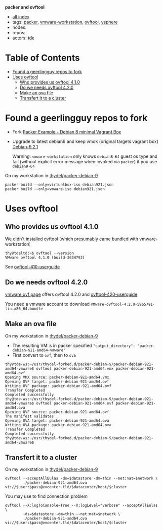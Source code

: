 **packer and ovftool**

- [all index](/indexed/tde/journal-tde.md)
- tags: [packer](/indexed/tde/journal-tde.md#tags-packer), [vmware-workstation](/indexed/tde/journal-tde.md#tags-vmware-workstation), [ovftool](/indexed/tde/journal-tde.md#tags-ovftool), [vsphere](/indexed/tde/journal-tde.md#tags-vsphere)
- nodes: 
- repos: 
- actors: [tde](/indexed/tde/journal-tde.md#actors-tde)



# Table of Contents

-   [Found a geerlingguy repos to fork](#found-a-geerlingguy-repos-to-fork)
-   [Uses ovftool](#uses-ovftool)
    -   [Who provides us ovftool 4.1.0](#who-provides-us-ovftool-4.1.0)
    -   [Do we needs ovftool 4.2.0](#do-we-needs-ovftool-4.2.0)
    -   [Make an ova file](#make-an-ova-file)
    -   [Transfert it to a cluster](#transfert-it-to-a-cluster)


# Found a geerlingguy repos to fork

- Fork [Packer Example - Debian 8 minimal Vagrant Box][]
- Upgrade to latest debian9 and keep vmdk (original targets vagrant box) [Debian-9.2.1][]
  
  Warning: `vmware-workstation` only knows `debian8-64` guest os type
  and fail (without explicit error message when invoked via `packer`)
  if you use `debian9-64`

[Packer Example - Debian 8 minimal Vagrant Box]: https://github.com/geerlingguy/packer-debian-9 "github.com"
[Debian-9.2.1]: https://github.com/thydel/packer-debian-9 "github.com"

On my workstation in [thydel/packer-debian-9][]

[thydel/packer-debian-9]: https://github.com/thydel/packer-debian-9 "github.com"

```
packer build --only=virtualbox-iso debian921.json
packer build --only=vmware-iso debian921.json
```

# Uses ovftool

## Who provides us ovftool 4.1.0

We didn't installed ovftool (which presumably came bundled with vmware-workstation)

```console
thy@tdeltd:~$ ovftool --version
VMware ovftool 4.1.0 (build-3634792)
```

See [ovftool-410-userguide][]

[ovftool-410-userguide]:
	https://www.vmware.com/support/developer/ovf/ovf410/ovftool-410_userguide.pdf "www.vmware.com"
	
## Do we needs ovftool 4.2.0

[vmware ovf page][] offers ovftool 4.2.0 and [ovftool-420-userguide][]

[vmware ovf page]: https://www.vmware.com/support/developer/ovf/ "www.vmware.com"

[ovftool-420-userguide]:
	https://www.vmware.com/support/developer/ovf/ovf420/ovftool-420-userguide.pdf "www.vmware.com"
	
You need a vmware account to download `VMware-ovftool-4.2.0-5965791-lin.x86_64.bundle`

## Make an ova file

On my workstation in [thydel/packer-debian-9][]

- The resulting VM is in packer specified `"output_directory": "packer-debian-921-amd64-vmware"`
- First convert to `ovf`, then to `ova`

```console
thy@tde-ws:~/usr/thydel-forked.d/packer-debian-9/packer-debian-921-amd64-vmware$ ovftool packer-debian-921-amd64.vmx packer-debian-921-amd64.ovf
Opening VMX source: packer-debian-921-amd64.vmx
Opening OVF target: packer-debian-921-amd64.ovf
Writing OVF package: packer-debian-921-amd64.ovf
Transfer Completed
Completed successfully
thy@tde-ws:~/usr/thydel-forked.d/packer-debian-9/packer-debian-921-amd64-vmware$ ovftool packer-debian-921-amd64.ovf packer-debian-921-amd64.ova
Opening OVF source: packer-debian-921-amd64.ovf
The manifest validates
Opening OVA target: packer-debian-921-amd64.ova
Writing OVA package: packer-debian-921-amd64.ova
Transfer Completed
Completed successfully
thy@tde-ws:~/usr/thydel-forked.d/packer-debian-9/packer-debian-921-amd64-vmware$ 
```

## Transfert it to a cluster

On my workstation in [thydel/packer-debian-9][]

```
ovftool --acceptAllEulas -ds=$datastore -dm=thin --net:nat=$network \
        ./packer-debian-921-amd64.ova vi://$user:$pass@evcenter.tld/$datacenter/host/$cluster
```

You may use to find connection problem

```
ovftool --X:logToConsole=True --X:logLevel="verbose" --acceptAllEulas \
        -ds=$datastore -dm=thin --net:nat=$network \
        ./packer-debian-921-amd64.ova vi://$user:$pass@evcenter.tld/$datacenter/host/$cluster
```

